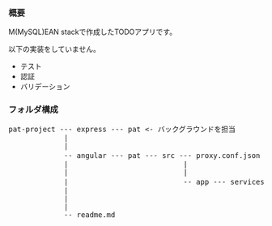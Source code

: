 ### 概要

M(MySQL)EAN stackで作成したTODOアプリです。

以下の実装をしていません。

* テスト
* 認証
* バリデーション

### フォルダ構成

<pre>
pat-project --- express --- pat <- バックグラウンドを担当
             |
             |
             -- angular --- pat --- src --- proxy.conf.json <- プロキシの設定。/アクセス時にExpressにもリクエストが飛ぶようにしてある
             |                           |
             |                           |
             |                           -- app --- services --- api ... <- プロキシ経由後のリクエストとかを設定
             |
             |
             |
             -- readme.md
</pre>
